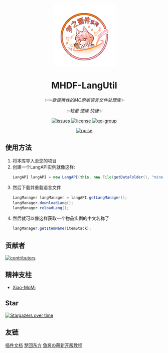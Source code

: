 <p align="center">
   <img src="./Logo.png" width="200px" height="200px" alt="MHDF-LangUtil">
</p>

<div align="center">

# MHDF-LangUtil

_✨一款便携性的MC原版语言文件处理库✨_

_✨轻量 便携 快捷✨_

</div>

<p align="center">
    <a href="https://github.com/MHDFCraft/MHDF-LangUtil/issues">
        <img src="https://img.shields.io/github/issues/MHDFCraft/MHDF-LangUtil?style=flat-square" alt="issues">
    </a>
    <a href="https://github.com/MHDFCraft/MHDF-LangUtil/blob/main/LICENSE">
        <img src="https://img.shields.io/github/license/MHDFCraft/MHDF-LangUtil?style=flat-square" alt="license">
    </a>
    <a href="https://qm.qq.com/cgi-bin/qm/qr?k=T047YB6lHNMMcMuVlK_hGBcT5HNESxMA&jump_from=webapi&authKey=0/IFGIO6xLjjHB2YKF7laLxkKWbtWbDhb1lt//m7GgbElJSWdRZ8RjbWzSsufkO6">
        <img src="https://img.shields.io/badge/QQ群-129139830-brightgreen?style=flat-square" alt="qq-group">
    </a>
</p>

<div align="center">
    <a href="https://github.com/MHDFCraft/MHDF-LangUtil/pulse">
        <img src="https://repobeats.axiom.co/api/embed/e58f3e1358766291db33ba451d3e90be99811f4f.svg" alt="pulse">
    </a>
</div>

## 使用方法

1. 将本库导入至您的项目
2. 创建一个LangAPI实例就像这样:
   ```java
   LangAPI langAPI = new LangAPI(this, new File(getDataFolder(), "minecraftLang"));
   ```
3. 然后下载并重载语言文件
   ```java
   LangManager langManager = langAPI.getLangManager();
   langManager.downloadLang(); 
   langManager.reloadLang();
   ```
4. 然后就可以像这样获取一个物品实例的中文名称了
   ```java
   langManager.getItemName(itemStack);
   ```

## 贡献者

<a href="https://github.com/MHDFCraft/MHDF-LangUtil/graphs/contributors">
  <img src="https://stg.contrib.rocks/image?repo=MHDFCraft/MHDF-LangUtil" alt="contributors"/>
</a>

## 精神支柱

- [Xiao-MoMi](https://github.com/Xiao-MoMi)

## Star

[![Stargazers over time](https://starchart.cc/MHDFCraft/MHDF-LangUtil.svg?variant=adaptive)](https://starchart.cc/MHDFCraft/MHDF-LangUtil)

## 友链

<div>
    <a href="https://plugin.mhdf.cn/">插件文档</a>
    <a href="https://www.mhdf.cn/">梦回东方</a>
    <a href="https://www.yuque.com/xiaoyutang-ayhvn/rnr4ym/">鱼酱の萌新开服教程</a>
</div>

